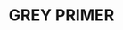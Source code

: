 ---
title: "GREY PRIMER"
price: "TBA"
desc: "Opis nije dostupan"
img_path: "/assets/img/A.MIG-2002.jpg"
brand: AMMO
available: true
cat: "acrylics"
subcat: "PRIMERS (60 mL)"
subsubcat: "SS"
---